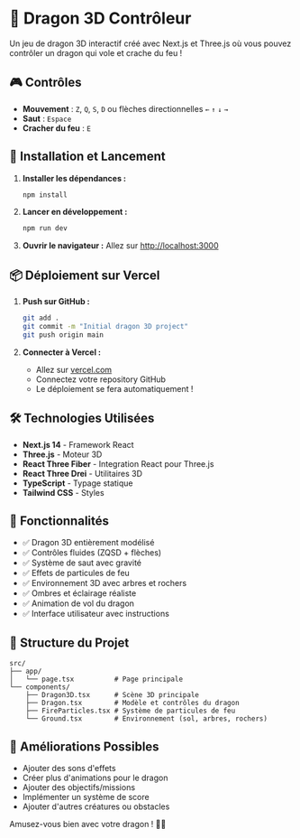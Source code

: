 # 🐉 Dragon 3D Contrôleur

Un jeu de dragon 3D interactif créé avec Next.js et Three.js où vous pouvez contrôler un dragon qui vole et crache du feu !

## 🎮 Contrôles

- **Mouvement** : `Z`, `Q`, `S`, `D` ou flèches directionnelles `←` `↑` `↓` `→`
- **Saut** : `Espace`
- **Cracher du feu** : `E`

## 🚀 Installation et Lancement

1. **Installer les dépendances :**
   ```bash
   npm install
   ```

2. **Lancer en développement :**
   ```bash
   npm run dev
   ```

3. **Ouvrir le navigateur :**
   Allez sur [http://localhost:3000](http://localhost:3000)

## 📦 Déploiement sur Vercel

1. **Push sur GitHub :**
   ```bash
   git add .
   git commit -m "Initial dragon 3D project"
   git push origin main
   ```

2. **Connecter à Vercel :**
   - Allez sur [vercel.com](https://vercel.com)
   - Connectez votre repository GitHub
   - Le déploiement se fera automatiquement !

## 🛠️ Technologies Utilisées

- **Next.js 14** - Framework React
- **Three.js** - Moteur 3D
- **React Three Fiber** - Integration React pour Three.js
- **React Three Drei** - Utilitaires 3D
- **TypeScript** - Typage statique
- **Tailwind CSS** - Styles

## 🎨 Fonctionnalités

- ✅ Dragon 3D entièrement modélisé
- ✅ Contrôles fluides (ZQSD + flèches)
- ✅ Système de saut avec gravité
- ✅ Effets de particules de feu
- ✅ Environnement 3D avec arbres et rochers
- ✅ Ombres et éclairage réaliste
- ✅ Animation de vol du dragon
- ✅ Interface utilisateur avec instructions

## 🔧 Structure du Projet

```
src/
├── app/
│   └── page.tsx          # Page principale
└── components/
    ├── Dragon3D.tsx      # Scène 3D principale
    ├── Dragon.tsx        # Modèle et contrôles du dragon
    ├── FireParticles.tsx # Système de particules de feu
    └── Ground.tsx        # Environnement (sol, arbres, rochers)
```

## 🎯 Améliorations Possibles

- Ajouter des sons d'effets
- Créer plus d'animations pour le dragon
- Ajouter des objectifs/missions
- Implémenter un système de score
- Ajouter d'autres créatures ou obstacles

Amusez-vous bien avec votre dragon ! 🐲🔥
